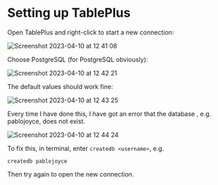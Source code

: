 # Setting up TablePlus

Open TablePlus and right-click to start a  new connection:

![Screenshot 2023-04-10 at 12 41 08](https://user-images.githubusercontent.com/19639889/232344318-031eb043-8680-4497-a493-af40b1be9760.png)

Choose PostgreSQL (for PostgreSQL obviously):

![Screenshot 2023-04-10 at 12 42 21](https://user-images.githubusercontent.com/19639889/232344348-48a468a1-f0c6-4f5e-acc8-4b8e5b265225.png)

The default values should work fine:

![Screenshot 2023-04-10 at 12 43 25](https://user-images.githubusercontent.com/19639889/232344406-6b6fecb3-ffef-4381-b8be-b275aaae5138.png)

Every time I have done this, I have got an error that the database <username>, e.g. pablojoyce, does not exist. 

![Screenshot 2023-04-10 at 12 44 24](https://user-images.githubusercontent.com/19639889/232344420-52a19ec8-b302-44b0-a350-b94d7ac100c2.png)

To fix this, in terminal, enter `createdb <username>`, e.g. 
```
createdb pablojoyce
```
Then try again to open the new connection.

